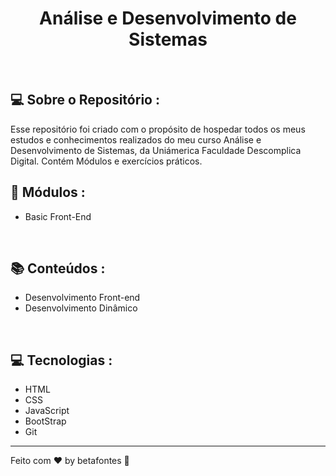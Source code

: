 <h1 align="center">Análise e Desenvolvimento de Sistemas</h1>


<p align="center"></p>

<br>


## 💻 Sobre o Repositório : 

Esse repositório foi criado com o propósito de hospedar todos os meus estudos e conhecimentos realizados do meu curso Análise e Desenvolvimento de Sistemas, da 
Uniámerica Faculdade Descomplica Digital. Contém Módulos e exercícios práticos.

## 🚀 Módulos :

- Basic Front-End

<br>

## 📚 Conteúdos :

- Desenvolvimento Front-end
- Desenvolvimento Dinâmico

<br>

## 💻 Tecnologias :

- HTML
- CSS
- JavaScript
- BootStrap
- Git

<hr>

Feito com ♥ by betafontes :wave: 

